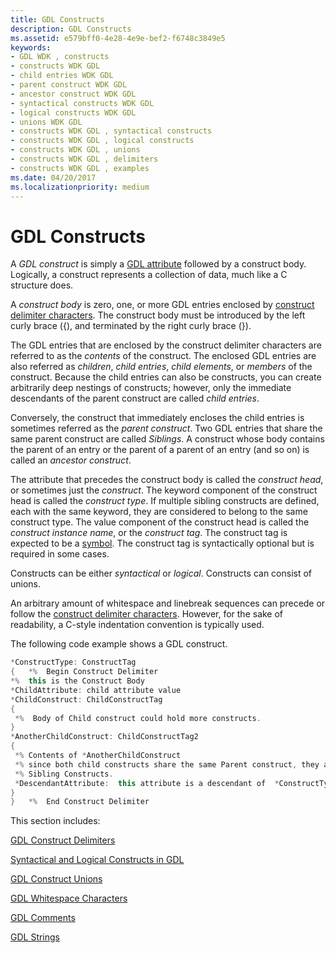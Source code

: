 ```yaml
---
title: GDL Constructs
description: GDL Constructs
ms.assetid: e579bff0-4e28-4e9e-bef2-f6748c3849e5
keywords:
- GDL WDK , constructs
- constructs WDK GDL
- child entries WDK GDL
- parent construct WDK GDL
- ancestor construct WDK GDL
- syntactical constructs WDK GDL
- logical constructs WDK GDL
- unions WDK GDL
- constructs WDK GDL , syntactical constructs
- constructs WDK GDL , logical constructs
- constructs WDK GDL , unions
- constructs WDK GDL , delimiters
- constructs WDK GDL , examples
ms.date: 04/20/2017
ms.localizationpriority: medium
---
```


# GDL Constructs


A *GDL construct* is simply a [GDL attribute](gdl-attributes.md) followed by a construct body. Logically, a construct represents a collection of data, much like a C structure does.

A *construct body* is zero, one, or more GDL entries enclosed by [construct delimiter characters](gdl-construct-delimiters.md). The construct body must be introduced by the left curly brace ({), and terminated by the right curly brace (}).

The GDL entries that are enclosed by the construct delimiter characters are referred to as the *contents* of the construct. The enclosed GDL entries are also referred as *children*, *child entries*, *child elements*, or *members* of the construct. Because the child entries can also be constructs, you can create arbitrarily deep nestings of constructs; however, only the immediate descendants of the parent construct are called *child entries*.

Conversely, the construct that immediately encloses the child entries is sometimes referred as the *parent construct*. Two GDL entries that share the same parent construct are called *Siblings*. A construct whose body contains the parent of an entry or the parent of a parent of an entry (and so on) is called an *ancestor construct*.

The attribute that precedes the construct body is called the *construct head*, or sometimes just the *construct*. The keyword component of the construct head is called the *construct type*. If multiple sibling constructs are defined, each with the same keyword, they are considered to belong to the same construct type. The value component of the construct head is called the *construct instance name*, or the *construct tag*. The construct tag is expected to be a [symbol](gdl-arbitrary-value-contexts.md). The construct tag is syntactically optional but is required in some cases.

Constructs can be either *syntactical* or *logical*. Constructs can consist of unions.

An arbitrary amount of whitespace and linebreak sequences can precede or follow the [construct delimiter characters](gdl-construct-delimiters.md). However, for the sake of readability, a C-style indentation convention is typically used.

The following code example shows a GDL construct.

```cpp
*ConstructType: ConstructTag
{   *%  Begin Construct Delimiter
*%  this is the Construct Body
*ChildAttribute: child attribute value
*ChildConstruct: ChildConstructTag
{
 *%  Body of Child construct could hold more constructs.
}
*AnotherChildConstruct: ChildConstructTag2
{
 *% Contents of *AnotherChildConstruct
 *% since both child constructs share the same Parent construct, they are
 *% Sibling Constructs.
 *DescendantAttribute:  this attribute is a descendant of  *ConstructType: ConstructTag
}
}   *%  End Construct Delimiter
```

This section includes:

[GDL Construct Delimiters](gdl-construct-delimiters.md)

[Syntactical and Logical Constructs in GDL](syntactical-and-logical-constructs-in-gdl.md)

[GDL Construct Unions](gdl-construct-unions.md)

[GDL Whitespace Characters](gdl-whitespace-characters.md)

[GDL Comments](gdl-comments.md)

[GDL Strings](gdl-strings.md)

 

 




